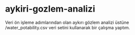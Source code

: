 # aykiri-gozlem-analizi
Veri ön işleme adımlarından olan aykırı gözlem analizi üstüne /water_potability.csv veri setini kullanarak bir çalışma yaptım.
